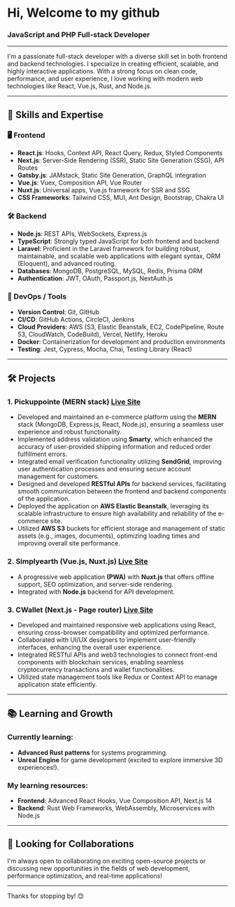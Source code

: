 # Hi, Welcome to my github

### JavaScript and PHP Full-stack Developer

---

I'm a passionate full-stack developer with a diverse skill set in both frontend and backend technologies. I specialize in creating efficient, scalable, and highly interactive applications. With a strong focus on clean code, performance, and user experience, I love working with modern web technologies like React, Vue.js, Rust, and Node.js.

---

## 🚀 Skills and Expertise

### 🖥️ Frontend

- **React.js**: Hooks, Context API, React Query, Redux, Styled Components
- **Next.js**: Server-Side Rendering (SSR), Static Site Generation (SSG), API Routes
- **Gatsby.js**: JAMstack, Static Site Generation, GraphQL integration
- **Vue.js**: Vuex, Composition API, Vue Router
- **Nuxt.js**: Universal apps, Vue.js framework for SSR and SSG
- **CSS Frameworks**: Tailwind CSS, MUI, Ant Design, Bootstrap, Chakra UI

### 🛠️ Backend

- **Node.js**: REST APIs, WebSockets, Express.js
- **TypeScript**: Strongly typed JavaScript for both frontend and backend
- **Laravel**: Proficient in the Laravel framework for building robust, maintainable, and scalable web applications with elegant syntax, ORM (Eloquent), and advanced routing.
- **Databases**: MongoDB, PostgreSQL, MySQL, Redis, Prisma ORM
- **Authentication**: JWT, OAuth, Passport.js, NextAuth.js

### 🧰 DevOps / Tools

- **Version Control**: Git, GitHub
- **CI/CD**: GitHub Actions, CircleCI, Jenkins
- **Cloud Providers**: AWS (S3, Elastic Beanstalk, EC2, CodePipeline, Route 53, CloudWatch, CodeBuild), Vercel, Netlify, Heroku
- **Docker**: Containerization for development and production environments
- **Testing**: Jest, Cypress, Mocha, Chai, Testing Library (React)

---

## 🛠 Projects

### 1. **Pickuppointe** (MERN stack) [Live Site](https://pickuppointe.com)

- Developed and maintained an e-commerce platform using the **MERN** stack (MongoDB, Express.js, React, Node.js), ensuring a seamless user experience and robust functionality.
- Implemented address validation using **Smarty**, which enhanced the accuracy of user-provided shipping information and reduced order fulfillment errors.
- Integrated email verification functionality utilizing **SendGrid**, improving user authentication processes and ensuring secure account management for customers.
- Designed and developed **RESTful APIs** for backend services, facilitating smooth communication between the frontend and backend components of the application.
- Deployed the application on **AWS Elastic Beanstalk**, leveraging its scalable infrastructure to ensure high availability and reliability of the e-commerce site.
- Utilized **AWS S3** buckets for efficient storage and management of static assets (e.g., images, documents), optimizing loading times and improving overall site performance.

### 2. **Simplyearth** (Vue.js, Nuxt.js) [Live Site](https://simplyearth.com)

- A progressive web application **(PWA)** with **Nuxt.js** that offers offline support, SEO optimization, and server-side rendering.
- Integrated with **Node.js** backend for API development.

### 3. **CWallet** (Next.js - Page router) [Live Site](https://cwallet.com)

- Developed and maintained responsive web applications using React, ensuring cross-browser compatibility and optimized performance.
- Collaborated with UI/UX designers to implement user-friendly interfaces, enhancing the overall user experience.
- Integrated RESTful APIs and web3 technologies to connect front-end components with blockchain services, enabling seamless cryptocurrency transactions and wallet functionalities.
- Utilized state management tools like Redux or Context API to manage application state efficiently.

---

## 📚 Learning and Growth

### Currently learning:

- **Advanced Rust patterns** for systems programming.
- **Unreal Engine** for game development (excited to explore immersive 3D experiences!).

### My learning resources:

- **Frontend**: Advanced React Hooks, Vue Composition API, Next.js 14
- **Backend**: Rust Web Frameworks, WebAssembly, Microservices with Node.js

---

## 🤝 Looking for Collaborations

I'm always open to collaborating on exciting open-source projects or discussing new opportunities in the fields of web development, performance optimization, and real-time applications!

---

Thanks for stopping by! 😊
